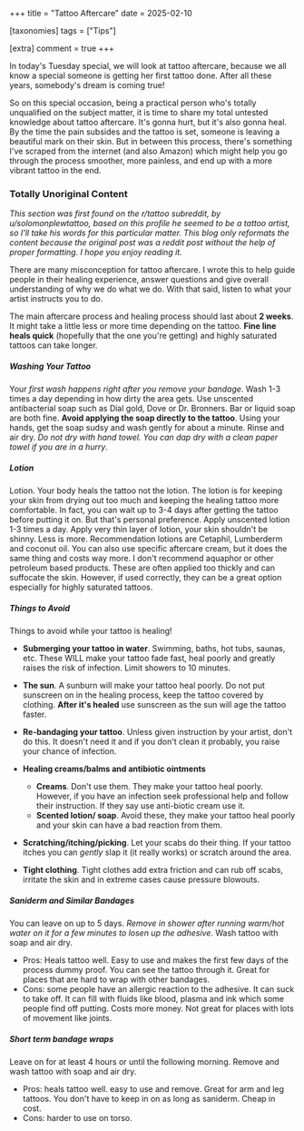 +++
title = "Tattoo Aftercare"
date = 2025-02-10

[taxonomies]
tags = ["Tips"]

[extra]
comment = true
+++

In today's Tuesday special, we will look at tattoo aftercare, because we all
know a special someone is getting her first tattoo done. After all these years,
somebody's dream is coming true!

So on this special occasion, being a practical person who's totally unqualified
on the subject matter, it is time to share my total untested knowledge about
tattoo aftercare. It's gonna hurt, but it's also gonna heal. By the time the
pain subsides and the tattoo is set, someone is leaving a beautiful mark on
their skin. But in between this process, there's something I've scraped from
the internet (and also Amazon) which might help you go through the process
smoother, more painless, and end up with a more vibrant tattoo in the end.

### Totally Unoriginal Content

_This section was first found on the r/tattoo subreddit, by
u/solomonplewtattoo, based on this profile he seemed to be a
tattoo artist, so I'll take his words for this particular matter. This blog
only reformats the content because the original post was a reddit post without
the help of proper formatting. I hope you enjoy reading it._

There are many misconception for tattoo aftercare. I wrote this to help guide
people in their healing experience, answer questions and give overall
understanding of why we do what we do. With that said, listen to what your
artist instructs you to do.

The main aftercare process and healing process should last about **2 weeks**. It
might take a little less or more time depending on the tattoo. **Fine line heals
quick** (hopefully that the one you're getting) and highly saturated tattoos can
take longer.

##### Washing Your Tattoo
Your _first wash happens right after you remove your
bandage_. Wash 1-3 times a day depending in how dirty the area gets. Use
unscented antibacterial soap such as Dial gold, Dove or Dr. Bronners. Bar or
liquid soap are both fine. **Avoid applying the soap directly to the tattoo**.
Using your hands, get the soap sudsy and wash gently for about a minute. Rinse
and air dry. _Do not dry with hand towel. You can dap dry with a clean paper
towel if you are in a hurry_.

##### Lotion
Lotion. Your body heals the tattoo not the lotion. The lotion is for keeping
your skin from drying out too much and keeping the healing tattoo more
comfortable. In fact, you can wait up to 3-4 days after getting the tattoo
before putting it on. But that's personal preference. Apply unscented lotion
1-3 times a day. Apply very thin layer of lotion, your skin shouldn't be
shinny. Less is more. Recommendation lotions are Cetaphil, Lumberderm and
coconut oil. You can also use specific aftercare cream, but it does the same
thing and costs way more. I don't recommend aquaphor or other petroleum based
products. These are often applied too thickly and can suffocate the skin.
However, if used correctly, they can be a great option especially for highly
saturated tattoos.

##### Things to Avoid
Things to avoid while your tattoo is healing! 

- **Submerging your tattoo in water**. Swimming, baths, hot tubs, saunas, etc.
These WILL make your tattoo fade fast, heal poorly and greatly raises the risk
of infection. Limit showers to 10 minutes. 

- **The sun**. A sunburn will make your tattoo heal poorly. Do not put
sunscreen on in the healing process, keep the tattoo covered by clothing. **After
it's healed** use sunscreen as the sun will age the tattoo faster. 

- **Re-bandaging your tattoo**. Unless given instruction by your artist, don't
do this. It doesn't need it and if you don't clean it probably, you raise your
chance of infection. 

- **Healing creams/balms and antibiotic ointments**
    - **Creams**. Don't use them. They make your tattoo heal poorly. However, if
    you have an infection seek professional help and follow their instruction.
    If they say use anti-biotic cream use it. 
    - **Scented lotion/ soap**. Avoid these, they make your tattoo heal poorly
    and your skin can have a bad reaction from them.

- **Scratching/itching/picking**. Let your scabs do their thing. If your tattoo
itches you can _gently_ slap it (it really works) or scratch around the area.

- **Tight clothing**. Tight clothes add extra friction and can rub off scabs,
irritate the skin and in extreme cases cause pressure blowouts.

##### Saniderm and Similar Bandages
You can leave on up to 5 days. _Remove in shower after running warm/hot water on
it for a few minutes to losen up the adhesive_. Wash tattoo with soap and air
dry. 
- Pros: Heals tattoo well. Easy to use and makes the first few days of the
process dummy proof. You can see the tattoo through it. Great for places that
are hard to wrap with other bandages.
- Cons: some people have an allergic reaction to the adhesive. It can suck to
take off. It can fill with fluids like blood, plasma and ink which some people
find off putting. Costs more money. Not great for places with lots of movement
like joints.

##### Short term bandage wraps
Leave on for at least 4 hours or until the following morning. Remove and wash
tattoo with soap and air dry. 

- Pros: heals tattoo well. easy to use and remove. Great for arm and leg
tattoos. You don't have to keep in on as long as saniderm. Cheap in cost.
- Cons: harder to use on torso.
